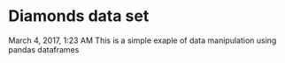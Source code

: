# Diamonds data set

March 4, 2017, 1:23 AM
This is a simple exaple of data manipulation using pandas dataframes
